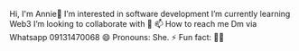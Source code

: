 Hi, I'm Annie🦋
I’m interested in software development 
I’m currently learning Web3
I’m looking to collaborate with 🤔
📫 How to reach me Dm via Whatsapp 09131470068
😄 Pronouns: She.
⚡ Fun fact: 🙂🙂

<!---
Annie0289/Annie0289 is a ✨ special ✨ repository because its `README.md` (this file) appears on your GitHub profile.
You can click the Preview link to take a look at your changes.
--->
